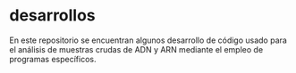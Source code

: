 # desarrollos
En este repositorio se encuentran algunos desarrollo de código usado para el análisis de muestras crudas de ADN y ARN mediante el empleo de programas específicos.
